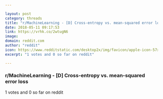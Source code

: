 ```yaml
---

layout: post
category: threads
title: "r/MachineLearning - [D] Cross-entropy vs. mean-squared error loss"
date: 2018-05-11 09:17:53
link: https://vrhk.co/2wtugN6
image: 
domain: reddit.com
author: "reddit"
icon: https://www.redditstatic.com/desktop2x/img/favicon/apple-icon-57x57.png
excerpt: "1 votes and 0 so far on reddit"

---
```


### r/MachineLearning - [D] Cross-entropy vs. mean-squared error loss

1 votes and 0 so far on reddit